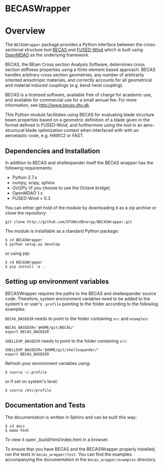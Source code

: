 # BECASWrapper

# Overview

The `BECASWrapper` package provides a Python interface between the cross-sectional structure tool [BECAS](http://www.becas.dtu.dk) and [FUSED-Wind](http://fusedwind.org) which is built using [OpenMDAO](http://openmdao.org) as the underlying framework.

BECAS, the BEam Cross section Analysis Software, determines cross section stiffness properties using a finite element based approach. BECAS handles arbitrary cross section geometries, any number of arbitrarily oriented anisotropic materials, and correctly accounts for all geometrical and material induced couplings (e.g. bend-twist coupling).

BECAS is a licensed software, available free of charge for academic use, and available for commercial use for a small annual fee. For more information, see  http://www.becas.dtu.dk.

This Python module facilitates using BECAS for evaluating blade structure beam properties based on a geometric definition of a blade given in the format defined in FUSED-Wind, and furthermore using the tool in an aero-structural blade optimization context when interfaced with with an aeroelastic code, e.g. HAWC2 or FAST.

## Dependencies and Installation

In addition to BECAS  and shellexpander itself the BECAS wrapper has the following requirements:

* Python 2.7.x
* numpy, scipy, sphinx
* Oct2Py (if you choose to use the Octave bridge)
* OpenMDAO 1.x
* FUSED-Wind > 0.3

You can either get hold of the module by downloading it as a zip archive or clone the repository:

    git clone http://github.com/DTUWindEnergy/BECASWrapper.git

The module is installable as a standard Python package:

    $ cd BECASWrapper
    $ python setup.py develop

or using pip:

    $ cd BECASWrapper
    $ pip install -e .
    
## Setting up environment variables

BECASWrapper requires the paths to the BECAS and shellexpander source code.
Therefore, system environment variables need to be added to the system's or user's `.profile` pointing to the folder according to the following examples.

`BECAS_BASEDIR` needs to point to the folder containing `src` and `examples`:

    
    BECAS_BASEDIR='$HOME/git/BECAS/'
    export BECAS_BASEDIR

`SHELLEXP_BASEDIR` needs to point to the folder containing `src`:


    SHELLEXP_BASEDIR='$HOME/git/shellexpander/'
    export BECAS_BASEDIR
    
Refresh your environment variables using:

    $ source ~/.profile

or if set on system's level:
    
    $ source /etc/profile

## Documentation and Tests

The documentation is written in Sphinx and can be built this way:

    $ cd docs
    $ make html

To view it open _build/html/index.html in a browser.

To ensure that you have BECAS and the BECASWrapper properly installed, run the tests in `becas_wrapper/test`.
You can find the examples accompanying the documentation in the `becas_wrapper/examples` directory.
